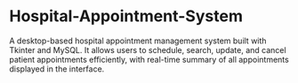 # Hospital-Appointment-System
A desktop-based hospital appointment management system built with Tkinter and MySQL. It allows users to schedule, search, update, and cancel patient appointments efficiently, with real-time summary of all appointments displayed in the interface.
